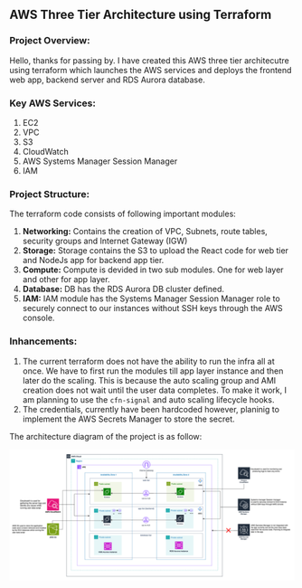 ## AWS Three Tier Architecture using Terraform

### Project Overview:
Hello, thanks for passing by. I have created this AWS three tier architecutre using terraform which launches the AWS services and deploys the frontend web app, backend server and RDS Aurora database.

### Key AWS Services:
1. EC2
2. VPC
3. S3
4. CloudWatch
5. AWS Systems Manager Session Manager 
6. IAM

### Project Structure:
The terraform code consists of following important modules:
1. **Networking:** Contains the creation of VPC, Subnets, route tables, security groups and Internet Gateway (IGW)
2. **Storage:** Storage contains the S3 to upload the React code for web tier and NodeJs app for backend app tier.
3. **Compute:** Compute is devided in two sub modules. One for web layer and other for app layer.
4. **Database:** DB has the RDS Aurora DB cluster defined.
5. **IAM:** IAM module has the Systems Manager Session Manager role to securely connect to our instances without SSH keys through the AWS console.

### Inhancements:
1. The current terraform does not have the ability to run the infra all at once. We have to first run the modules till app layer instance and then later do the scaling. This is because the auto scaling group and AMI creation does not wait until the user data completes. 
To make it work, I am planning to use the `cfn-signal` and auto scaling lifecycle hooks.
2. The credentials, currently have been hardcoded however, planinig to implement the AWS Secrets Manager to store the secret.


The architecture diagram of the project is as follow:

![Alt architecture](architecture-diagram.png?raw=true "architecture-diagram")


